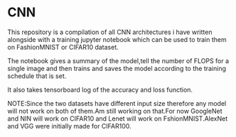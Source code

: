 # CNN
This repository is a compilation of all CNN architectures i have written alongside with a training jupyter notebook which can be used to train them on FashionMNIST or CIFAR10 dataset.

The notebook gives a summary of the model,tell the number of FLOPS for a single image and then trains and saves the model according to the training schedule that is set.

It also takes tensorboard log of the accuracy and loss function.

NOTE:Since the two datasets have different input size therefore any model will not work on both of them.Am still working on that.For now GoogleNet and NIN will work on CIFAR10 and Lenet will work on FshionMNIST.AlexNet and VGG were initially made for CIFAR100. 
